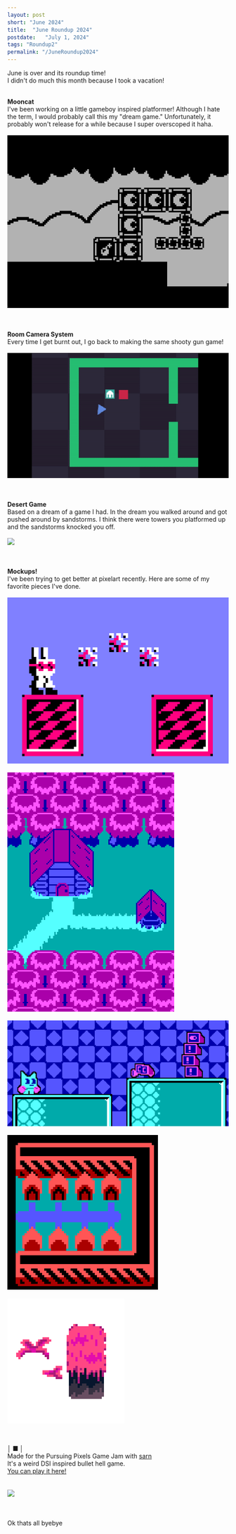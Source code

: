 ```yaml
---
layout: post
short: "June 2024"
title:  "June Roundup 2024"
postdate:   "July 1, 2024"
tags: "Roundup2"
permalink: "/JuneRoundup2024"
---
```

June is over and its roundup time!<br>
I didn't do much this month because I took a vacation!<br><br>


**Mooncat**<br>
I've been working on a little gameboy inspired platformer!
Although I hate the term, I would probably call this my "dream game." Unfortunately, it probably won't release for a while because I super overscoped it haha. 
<br><br><img class="blogImg" src="/assets/blog/Jun2024/mooncat.gif" /><br><br>
<br>

**Room Camera System**<br>
Every time I get burnt out, I go back to making the same shooty gun game! 
<br><br><img class="blogImg" src="/assets/blog/Jun2024/rooms.gif" /><br><br>
<br>

**Desert Game**<br>
Based on a dream of a game I had. In the dream you walked around and got pushed around by sandstorms.
I think there were towers you platformed up and the sandstorms knocked you off.
<br><br><img class="blogImg" src="/assets/blog/Jun2024/desert.gif" /><br><br>
<br>

**Mockups!**<br>
I've been trying to get better at pixelart recently.
Here are some of my favorite pieces I've done. 
<br><br><img class="blogImg" src="/assets/blog/Jun2024/rabbit.png" /><br>
<br><img class="blogImg" src="/assets/blog/Jun2024/zelda.png" /><br>
<br><img class="blogImg" src="/assets/blog/Jun2024/computer.png" /><br>
<br><img class="blogImg" src="/assets/blog/Jun2024/houses.png" /><br>
<br><img class="blogImg" src="/assets/blog/Jun2024/hld.png" /><br>


<br>

**│ ■ │**<br>
Made for the Pursuing Pixels Game Jam with [sarn](https://bsky.app/profile/plutobirdo.bsky.social)<br>
It's a weird DSI inspired bullet hell game.<br>
[You can play it here!](https://sirmilkman.itch.io/lines)  
<br><br><img class="blogImg" src="/assets/blog/Jun2024/lines.gif" /><br><br>
<br>

Ok thats all byebye 

